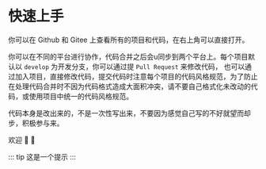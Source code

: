# 快速上手

你可以在 Github 和 Gitee 上查看所有的项目和代码，在右上角可以直接打开。

你可以在不同的平台进行协作，代码合并之后会u同步到两个平台上。每个项目默认以 `develop` 为开发分支，你可以通过提 `Pull Request` 来修改代码，
也可以通过加入项目，直接修改代码，提交代码时注意每个项目的代码风格规范，为了防止在处理代码合并时不因为代码格式造成大面积冲突，请不要自己格式化未改动的代码，或使用项目中统一的代码风格规范。

代码本身是改出来的，不是一次性写出来，不要因为感觉自己写的不好就望而却步，积极参与来。

欢迎 :tada: :100:

::: tip 这是一个提示
:::
